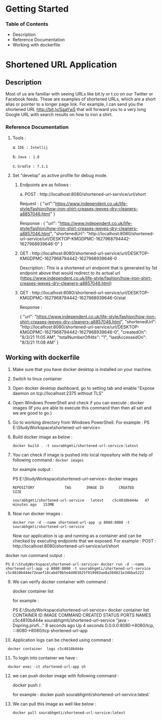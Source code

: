 # Getting Started

### Table of Contents
* Description
* Reference Documentation
* Working with dockerfile

Shortened URL Application
=============================
Description
----------------
Most of us are familiar with seeing URLs like bit.ly or t.co on our Twitter or Facebook
feeds. These are examples of shortened URLs, which are a short alias or pointer to a
longer page link. For example, I can send you the shortened
URL http://bit.ly/SaaYw5 that will forward you to a very long Google URL with search
results on how to iron a shirt.

### Reference Documentation

1. Tools :

    a. `IDE : Intellij`

    b. `Java : 1.8`

    c. `Gradle : 7.1.1`


3. Set "develop" as active profile for debug mode.


   1. Endpoints are as follows :
   
       a. POST : http://localhost:8080/shortened-url-service/url/short
   
   
        Request  :
           {
             "url":"https://www.independent.co.uk/life-style/fashion/how-iron-shirt-creases-jeeves-dry-cleaners-a8857046.html"
           }
   
        Response :
          {
            "url": "https://www.independent.co.uk/life-style/fashion/how-iron-shirt-creases-jeeves-dry-cleaners-a8857046.html",
            "shortenedUrl": "http://localhost:8080/shortened-url-service/url/DESKTOP-KMGDPMC-1627968794442-1627968939646-0"
          }
   
   4. GET : http://localhost:8080/shortened-url-service/url/DESKTOP-KMGDPMC-1627968794442-1627968939646-0
      

      Description : This is a shortened url endpoint that is generated by 1st endpoint above that would redirect to its actual url 
      (https://www.independent.co.uk/life-style/fashion/how-iron-shirt-creases-jeeves-dry-cleaners-a8857046.html)
  
   5. GET : http://localhost:8080/shortened-url-service/url/DESKTOP-KMGDPMC-1627968794442-1627968939646-0/stat
      

      Response :

      {
      "url": "https://www.independent.co.uk/life-style/fashion/how-iron-shirt-creases-jeeves-dry-cleaners-a8857046.html",
      "shortenedUrl": "http://localhost:8080/shortened-url-service/url/DESKTOP-KMGDPMC-1627968794442-1627968939646-0",
      "createdOn": "8/3/21 11:05 AM",
      "totalNumberOfHits": "1",
      "lastAccessedOn": "8/3/21 11:08 AM"
      }

Working with dockerfile
----------------------------
1. Make sure that you have docker desktop is installed on your machine.


2. Switch to linux container


3. Open docker desktop dashboard, go to setting tab and enable "Expose daemon on tcp://localhost:2375 without TLS"


4. Open Windows PowerShell and check if you can execute : docker images (If you are able to execute this command then then all set and we are good to go.)


5. Go to working directory from Windows PowerShell. For example : 
   PS E:\StudyWorkspace\shortened-url-service>


6. Build docker image as below :

   `docker build . -t sourabhgmti/shortened-url-service:latest`


7. You can check if image is pushed into local repository with the help of following command :
   `docker images`
   
   for example output :

   PS E:\StudyWorkspace\shortened-url-service> docker images


   `REPOSITORY              TAG       IMAGE ID       CREATED          SIZE`

   `sourabhgmti/shortened-url-service   latest    c5c4810b444e   47 minutes ago   153MB`

8. Now run docker images :

   `docker run -d --name shortened-url-app -p 8080:8080 -t sourabhgmti/shortened-url-service`


    Now our application is up and running as a container and can be checked by executing endpoints that we exposed. For example :
    POST : http://localhost:8080/shortened-url-service/url/short

  docker run command output :

  `PS E:\StudyWorkspace\shortened-url-service> docker run -d --name shortened-url-app -p 8080:8080 -t sourabhgmti/shortened-url-service
  c5c4810b444e72eaef18cabd70b5e4d403825f919903ae8a384821e34bba5222`

9. We can verify docker container with command :


    docker container list

    for example :

    PS E:\StudyWorkspace\shortened-url-service> docker container  list
    CONTAINER ID   IMAGE                                     COMMAND                  CREATED         STATUS         PORTS                                       NAMES
    c5c4810b444e   sourabhgmti/shortened-url-service   "java -Dspring.profi…"   8 seconds ago   Up 4 seconds   0.0.0.0:8080->8080/tcp, :::8080->8080/tcp   shortened-url-app

10. Application logs can be checked using command :

   ` docker container  logs c5c4810b444e`

11. To login into container we have :

   ` docker exec -it shortened-url-app sh`

12. we can push docker image with following command :


    docker push <hub-user>/<repo-name>:<tag>

    for example :
    docker push sourabhgmti/shortened-url-service:latest`

13. We can pull this image as well like below : 

    `docker pull sourabhgmti/shortened-url-service:latest`
    



   
